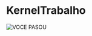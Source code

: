 # KernelTrabalho

![VOCE PASOU](https://github.com/zenzei02/KernelTrabalho/assets/101060169/56a05da6-63c6-4ced-86cb-5970a5cdc5bc)
